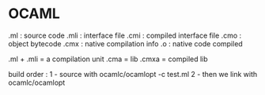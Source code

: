 # OCAML

 .ml : source code
 .mli : interface file
 .cmi : compiled interface file
 .cmo : object bytecode
 .cmx : native compilation info
 .o : native code compiled

 .ml + .mli = a compilation unit
 .cma = lib
 .cmxa = compiled lib

build order :
 1 - source with ocamlc/ocamlopt -c test.ml
 2 - then we link with ocamlc/ocamlopt

